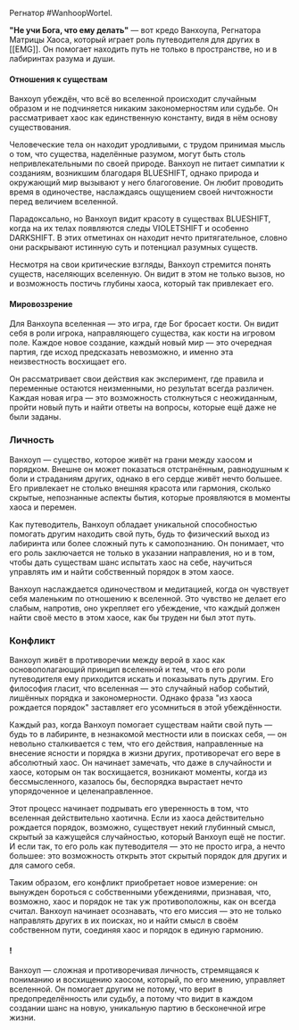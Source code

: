 Регнатор #WanhoopWortel.

**"Не учи Бога, что ему делать"** — вот кредо Ванхоупа, Регнатора Матрицы Хаоса, который играет роль путеводителя для других в [[EMG]]. Он помогает находить путь не только в пространстве, но и в лабиринтах разума и души.
#### Отношения к существам

Ванхоуп убеждён, что всё во вселенной происходит случайным образом и не подчиняется никаким закономерностям или судьбе. Он рассматривает хаос как единственную константу, видя в нём основу существования.

Человеческие тела он находит уродливыми, с трудом принимая мысль о том, что существа, наделённые разумом, могут быть столь непривлекательными по своей природе. Ванхоуп не питает симпатии к созданиям, возникшим благодаря BLUESHIFT, однако природа и окружающий мир вызывают у него благоговение. Он любит проводить время в одиночестве, наслаждаясь ощущением своей ничтожности перед величием вселенной.

Парадоксально, но Ванхоуп видит красоту в существах BLUESHIFT, когда на их телах появляются следы VIOLETSHIFT и особенно DARKSHIFT. В этих отметинах он находит нечто притягательное, словно они раскрывают истинную суть и потенциал разумных существ.

Несмотря на свои критические взгляды, Ванхоуп стремится понять существ, населяющих вселенную. Он видит в этом не только вызов, но и возможность постичь глубины хаоса, который так привлекает его.
#### Мировоззрение

Для Ванхоупа вселенная — это игра, где Бог бросает кости. Он видит себя в роли игрока, направляющего существа, как кости на игровом поле. Каждое новое создание, каждый новый мир — это очередная партия, где исход предсказать невозможно, и именно эта неизвестность восхищает его.

Он рассматривает свои действия как эксперимент, где правила и переменные остаются неизменными, но результат всегда различен. Каждая новая игра — это возможность столкнуться с неожиданным, пройти новый путь и найти ответы на вопросы, которые ещё даже не были заданы.

### Личность

Ванхоуп — существо, которое живёт на грани между хаосом и порядком. Внешне он может показаться отстранённым, равнодушным к боли и страданиям других, однако в его сердце живёт нечто большее. Его привлекает не столько внешняя красота или гармония, сколько скрытые, непознанные аспекты бытия, которые проявляются в моменты хаоса и перемен.

Как путеводитель, Ванхоуп обладает уникальной способностью помогать другим находить свой путь, будь то физический выход из лабиринта или более сложный путь к самопознанию. Он понимает, что его роль заключается не только в указании направления, но и в том, чтобы дать существам шанс испытать хаос на себе, научиться управлять им и найти собственный порядок в этом хаосе.

Ванхоуп наслаждается одиночеством и медитацией, когда он чувствует себя маленьким по отношению к вселенной. Это чувство не делает его слабым, напротив, оно укрепляет его убеждение, что каждый должен найти своё место в этом хаосе, как бы труден ни был этот путь.

### Конфликт

Ванхоуп живёт в  противоречии между верой в хаос как основополагающий принцип вселенной и тем, что в его роли путеводителя ему приходится искать и показывать путь другим. Его философия гласит, что вселенная — это случайный набор событий, лишённых порядка и закономерности. Однако фраза "из хаоса рождается порядок" заставляет его усомниться в этой убеждённости.

Каждый раз, когда Ванхоуп помогает существам найти свой путь — будь то в лабиринте, в незнакомой местности или в поисках себя, — он невольно сталкивается с тем, что его действия, направленные на внесение ясности и порядка в жизни других, противоречат его вере в абсолютный хаос. Он начинает замечать, что даже в случайности и хаосе, которым он так восхищается, возникают моменты, когда из бессмысленного, казалось бы, беспорядка вырастает нечто упорядоченное и целенаправленное.

Этот процесс начинает подрывать его уверенность в том, что вселенная действительно хаотична. Если из хаоса действительно рождается порядок, возможно, существует некий глубинный смысл, скрытый за кажущейся случайностью, который Ванхоуп ещё не постиг. И если так, то его роль как путеводителя — это не просто игра, а нечто большее: это возможность открыть этот скрытый порядок для других и для самого себя.

Таким образом, его конфликт приобретает новое измерение: он вынужден бороться с собственными убеждениями, признавая, что, возможно, хаос и порядок не так уж противоположны, как он всегда считал. Ванхоуп начинает осознавать, что его миссия — это не только направлять других в их поисках, но и найти смысл в своём собственном пути, соединяя хаос и порядок в единую гармонию.

#### !
Ванхоуп — сложная и противоречивая личность, стремящаяся к пониманию и восхищению хаосом, который, по его мнению, управляет вселенной. Он помогает другим не потому, что верит в предопределённость или судьбу, а потому что видит в каждом создании шанс на новую, уникальную партию в бесконечной игре жизни.